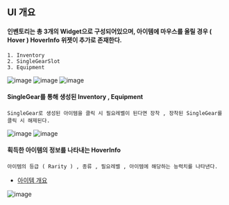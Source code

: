 ## UI 개요

#### 인벤토리는 총 3개의 Widget으로 구성되어있으며, 아이템에 마우스를 올릴 경우 ( Hover ) HoverInfo 위젯이 추가로 존재한다.

```
1. Inventory
2. SingleGearSlot
3. Equipment
```
![image](https://github.com/user-attachments/assets/e07048c2-9c36-49ff-892a-aa6c0d488ce9)
![image](https://github.com/user-attachments/assets/f03478c2-d29f-4b35-a317-684d256ea6a5)
![image](https://github.com/user-attachments/assets/ebecdf7f-c6ce-4c94-ad73-a6e1dbcbc6b2)

#### SingleGear를 통해 생성된 Inventory , Equipment
```
SingleGear로 생성된 아이템을 클릭 시 필요레벨이 된다면 장착 , 장착된 SingleGear를 클릭 시 해제된다.
```
![image](https://github.com/user-attachments/assets/23554a62-5c3b-43a0-9e67-677f75f24c0c)
![image](https://github.com/user-attachments/assets/9266546f-1631-4866-831e-641fdca94850)

#### 획득한 아이템의 정보를 나타내는 HoverInfo
```
아이템의 등급 ( Rarity ) , 종류 , 필요레벨 , 아이템에 해당하는 능력치를 나타낸다.
```
+ [아이템 개요](https://github.com/MinGmin2/UnrealEngine5/blob/main/Outline/Item/%EC%95%84%EC%9D%B4%ED%85%9C%20%EA%B0%9C%EC%9A%94.md)

![image](https://github.com/user-attachments/assets/13690762-e292-4ec7-93ce-97bb45b21269)



